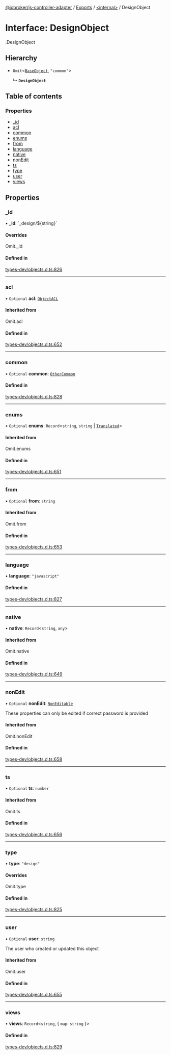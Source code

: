 [@iobroker/js-controller-adapter](../README.md) / [Exports](../modules.md) / [<internal\>](../modules/internal_.md) / DesignObject

# Interface: DesignObject

[<internal>](../modules/internal_.md).DesignObject

## Hierarchy

- `Omit`<[`BaseObject`](internal_.BaseObject.md), ``"common"``\>

  ↳ **`DesignObject`**

## Table of contents

### Properties

- [\_id](internal_.DesignObject.md#_id)
- [acl](internal_.DesignObject.md#acl)
- [common](internal_.DesignObject.md#common)
- [enums](internal_.DesignObject.md#enums)
- [from](internal_.DesignObject.md#from)
- [language](internal_.DesignObject.md#language)
- [native](internal_.DesignObject.md#native)
- [nonEdit](internal_.DesignObject.md#nonedit)
- [ts](internal_.DesignObject.md#ts)
- [type](internal_.DesignObject.md#type)
- [user](internal_.DesignObject.md#user)
- [views](internal_.DesignObject.md#views)

## Properties

### \_id

• **\_id**: \`\_design/${string}\`

#### Overrides

Omit.\_id

#### Defined in

[types-dev/objects.d.ts:826](https://github.com/ioBroker/ioBroker.js-controller/blob/af5992c0/packages/types-dev/objects.d.ts#L826)

___

### acl

• `Optional` **acl**: [`ObjectACL`](internal_.ObjectACL.md)

#### Inherited from

Omit.acl

#### Defined in

[types-dev/objects.d.ts:652](https://github.com/ioBroker/ioBroker.js-controller/blob/af5992c0/packages/types-dev/objects.d.ts#L652)

___

### common

• `Optional` **common**: [`OtherCommon`](internal_.OtherCommon.md)

#### Defined in

[types-dev/objects.d.ts:828](https://github.com/ioBroker/ioBroker.js-controller/blob/af5992c0/packages/types-dev/objects.d.ts#L828)

___

### enums

• `Optional` **enums**: `Record`<`string`, `string` \| [`Translated`](../modules/internal_.md#translated)\>

#### Inherited from

Omit.enums

#### Defined in

[types-dev/objects.d.ts:651](https://github.com/ioBroker/ioBroker.js-controller/blob/af5992c0/packages/types-dev/objects.d.ts#L651)

___

### from

• `Optional` **from**: `string`

#### Inherited from

Omit.from

#### Defined in

[types-dev/objects.d.ts:653](https://github.com/ioBroker/ioBroker.js-controller/blob/af5992c0/packages/types-dev/objects.d.ts#L653)

___

### language

• **language**: ``"javascript"``

#### Defined in

[types-dev/objects.d.ts:827](https://github.com/ioBroker/ioBroker.js-controller/blob/af5992c0/packages/types-dev/objects.d.ts#L827)

___

### native

• **native**: `Record`<`string`, `any`\>

#### Inherited from

Omit.native

#### Defined in

[types-dev/objects.d.ts:649](https://github.com/ioBroker/ioBroker.js-controller/blob/af5992c0/packages/types-dev/objects.d.ts#L649)

___

### nonEdit

• `Optional` **nonEdit**: [`NonEditable`](internal_.NonEditable.md)

These properties can only be edited if correct password is provided

#### Inherited from

Omit.nonEdit

#### Defined in

[types-dev/objects.d.ts:658](https://github.com/ioBroker/ioBroker.js-controller/blob/af5992c0/packages/types-dev/objects.d.ts#L658)

___

### ts

• `Optional` **ts**: `number`

#### Inherited from

Omit.ts

#### Defined in

[types-dev/objects.d.ts:656](https://github.com/ioBroker/ioBroker.js-controller/blob/af5992c0/packages/types-dev/objects.d.ts#L656)

___

### type

• **type**: ``"design"``

#### Overrides

Omit.type

#### Defined in

[types-dev/objects.d.ts:825](https://github.com/ioBroker/ioBroker.js-controller/blob/af5992c0/packages/types-dev/objects.d.ts#L825)

___

### user

• `Optional` **user**: `string`

The user who created or updated this object

#### Inherited from

Omit.user

#### Defined in

[types-dev/objects.d.ts:655](https://github.com/ioBroker/ioBroker.js-controller/blob/af5992c0/packages/types-dev/objects.d.ts#L655)

___

### views

• **views**: `Record`<`string`, { `map`: `string`  }\>

#### Defined in

[types-dev/objects.d.ts:829](https://github.com/ioBroker/ioBroker.js-controller/blob/af5992c0/packages/types-dev/objects.d.ts#L829)

